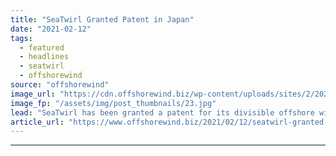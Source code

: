 ```yaml
---
title: "SeaTwirl Granted Patent in Japan"
date: "2021-02-12"
tags: 
  - featured
  - headlines
  - seatwirl
  - offshorewind
source: "offshorewind"
image_url: "https://cdn.offshorewind.biz/wp-content/uploads/sites/2/2021/02/12143005/S2-turbine_SeaTwirl.jpg"
image_fp: "/assets/img/post_thumbnails/23.jpg"
lead: "SeaTwirl has been granted a patent for its divisible offshore wind turbine by the"
article_url: "https://www.offshorewind.biz/2021/02/12/seatwirl-granted-patent-in-japan/"
---
```


---
